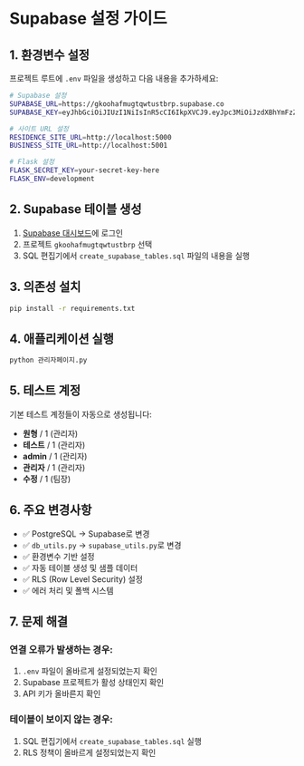 # Supabase 설정 가이드

## 1. 환경변수 설정

프로젝트 루트에 `.env` 파일을 생성하고 다음 내용을 추가하세요:

```bash
# Supabase 설정
SUPABASE_URL=https://gkoohafmugtqwtustbrp.supabase.co
SUPABASE_KEY=eyJhbGciOiJIUzI1NiIsInR5cCI6IkpXVCJ9.eyJpc3MiOiJzdXBhYmFzZSIsInJlZiI6Imdrb29oYWZtdWd0cXd0dXN0YnJwIiwicm9sZSI6ImFub24iLCJpYXQiOjE3NTUzMzUwNTMsImV4cCI6MjA3MDkxMTA1M30.nREE7LgpxGUUA__GuzryUx2t_F4mwVtto0bPTFOqEFk

# 사이트 URL 설정
RESIDENCE_SITE_URL=http://localhost:5000
BUSINESS_SITE_URL=http://localhost:5001

# Flask 설정
FLASK_SECRET_KEY=your-secret-key-here
FLASK_ENV=development
```

## 2. Supabase 테이블 생성

1. [Supabase 대시보드](https://supabase.com/dashboard)에 로그인
2. 프로젝트 `gkoohafmugtqwtustbrp` 선택
3. SQL 편집기에서 `create_supabase_tables.sql` 파일의 내용을 실행

## 3. 의존성 설치

```bash
pip install -r requirements.txt
```

## 4. 애플리케이션 실행

```bash
python 관리자페이지.py
```

## 5. 테스트 계정

기본 테스트 계정들이 자동으로 생성됩니다:
- **원형** / 1 (관리자)
- **테스트** / 1 (관리자)
- **admin** / 1 (관리자)
- **관리자** / 1 (관리자)
- **수정** / 1 (팀장)

## 6. 주요 변경사항

- ✅ PostgreSQL → Supabase로 변경
- ✅ `db_utils.py` → `supabase_utils.py`로 변경
- ✅ 환경변수 기반 설정
- ✅ 자동 테이블 생성 및 샘플 데이터
- ✅ RLS (Row Level Security) 설정
- ✅ 에러 처리 및 폴백 시스템

## 7. 문제 해결

### 연결 오류가 발생하는 경우:
1. `.env` 파일이 올바르게 설정되었는지 확인
2. Supabase 프로젝트가 활성 상태인지 확인
3. API 키가 올바른지 확인

### 테이블이 보이지 않는 경우:
1. SQL 편집기에서 `create_supabase_tables.sql` 실행
2. RLS 정책이 올바르게 설정되었는지 확인
